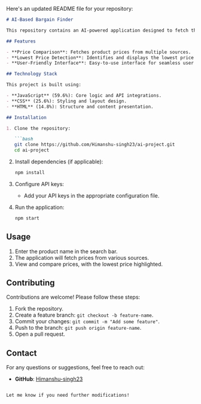 Here's an updated README file for your repository:

```markdown
# AI-Based Bargain Finder

This repository contains an AI-powered application designed to fetch the lowest price of a product from the internet using API keys. The application leverages various APIs to retrieve product prices and display the best deals to users.

## Features

- **Price Comparison**: Fetches product prices from multiple sources.
- **Lowest Price Detection**: Identifies and displays the lowest price for a given product.
- **User-Friendly Interface**: Easy-to-use interface for seamless user experience.

## Technology Stack

This project is built using:

- **JavaScript** (59.6%): Core logic and API integrations.
- **CSS** (25.6%): Styling and layout design.
- **HTML** (14.8%): Structure and content presentation.

## Installation

1. Clone the repository:

   ```bash
   git clone https://github.com/Himanshu-singh23/ai-project.git
   cd ai-project
   ```

2. Install dependencies (if applicable):

   ```bash
   npm install
   ```

3. Configure API keys:
   - Add your API keys in the appropriate configuration file.

4. Run the application:

   ```bash
   npm start
   ```

## Usage

1. Enter the product name in the search bar.
2. The application will fetch prices from various sources.
3. View and compare prices, with the lowest price highlighted.

## Contributing

Contributions are welcome! Please follow these steps:

1. Fork the repository.
2. Create a feature branch: `git checkout -b feature-name`.
3. Commit your changes: `git commit -m "Add some feature"`.
4. Push to the branch: `git push origin feature-name`.
5. Open a pull request.


## Contact

For any questions or suggestions, feel free to reach out:

- **GitHub**: [Himanshu-singh23](https://github.com/Himanshu-singh23)
```

Let me know if you need further modifications!
